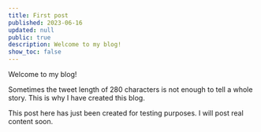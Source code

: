 ```yaml
---
title: First post
published: 2023-06-16
updated: null
public: true
description: Welcome to my blog!
show_toc: false
---
```


Welcome to my blog!

Sometimes the tweet length of 280 characters is not enough to tell a whole story. This is why I have created this blog.

This post here has just been created for testing purposes. I will post real content soon.
